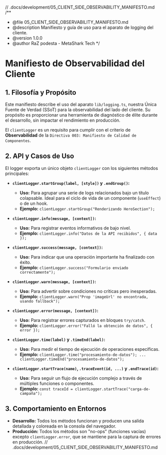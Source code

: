 // .docs/development/05_CLIENT_SIDE_OBSERVABILITY_MANIFESTO.md
/**
 * @file 05_CLIENT_SIDE_OBSERVABILITY_MANIFESTO.md
 * @description Manifiesto y guía de uso para el aparato de logging del cliente.
 * @version 1.0.0
 * @author RaZ podesta - MetaShark Tech
 */

# Manifiesto de Observabilidad del Cliente

## 1. Filosofía y Propósito

Este manifiesto describe el uso del aparato `lib/logging.ts`, nuestra Única Fuente de Verdad (SSoT) para la observabilidad del lado del cliente. Su propósito es proporcionar una herramienta de diagnóstico de élite durante el desarrollo, sin impactar el rendimiento en producción.

El `clientLogger` es un requisito para cumplir con el criterio de **Observabilidad** de la `Directiva 003: Manifiesto de Calidad de Componentes`.

## 2. API y Casos de Uso

El logger exporta un único objeto `clientLogger` con los siguientes métodos principales:

*   **`clientLogger.startGroup(label, [style])` y `.endGroup()`:**
    *   **Uso:** Para agrupar una serie de logs relacionados bajo un título colapsable. Ideal para el ciclo de vida de un componente (`useEffect`) o de un hook.
    *   **Ejemplo:** `clientLogger.startGroup("Renderizando HeroSection");`

*   **`clientLogger.info(message, [context])`:**
    *   **Uso:** Para registrar eventos informativos de bajo nivel.
    *   **Ejemplo:** `clientLogger.info("Datos de la API recibidos", { data });`

*   **`clientLogger.success(message, [context])`:**
    *   **Uso:** Para indicar que una operación importante ha finalizado con éxito.
    *   **Ejemplo:** `clientLogger.success("Formulario enviado correctamente");`

*   **`clientLogger.warn(message, [context])`:**
    *   **Uso:** Para advertir sobre condiciones no críticas pero inesperadas.
    *   **Ejemplo:** `clientLogger.warn("Prop 'imageUrl' no encontrada, usando fallback");`

*   **`clientLogger.error(message, [context])`:**
    *   **Uso:** Para registrar errores capturados en bloques `try/catch`.
    *   **Ejemplo:** `clientLogger.error("Falló la obtención de datos", { error });`

*   **`clientLogger.time(label)` y `.timeEnd(label)`:**
    *   **Uso:** Para medir el tiempo de ejecución de operaciones específicas.
    *   **Ejemplo:** `clientLogger.time("procesamiento-de-datos"); ... clientLogger.timeEnd("procesamiento-de-datos");`

*   **`clientLogger.startTrace(name)`, `.traceEvent(id, ...)` y `.endTrace(id)`:**
    *   **Uso:** Para seguir un flujo de ejecución complejo a través de múltiples funciones o componentes.
    *   **Ejemplo:** `const traceId = clientLogger.startTrace("carga-de-campaña");`

## 3. Comportamiento en Entornos

*   **Desarrollo:** Todos los métodos funcionan y producen una salida detallada y coloreada en la consola del navegador.
*   **Producción:** Todos los métodos son "no-ops" (funciones vacías) excepto `clientLogger.error`, que se mantiene para la captura de errores en producción.
// .docs/development/05_CLIENT_SIDE_OBSERVABILITY_MANIFESTO.md